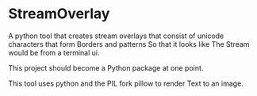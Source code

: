# StreamOverlay
A python tool that creates stream overlays that consist of unicode characters that form Borders and patterns So that it looks like The Stream would be from a terminal ui.

This project should become a Python package at one point.

This tool uses python and the PIL fork pillow to render Text to an image.  
